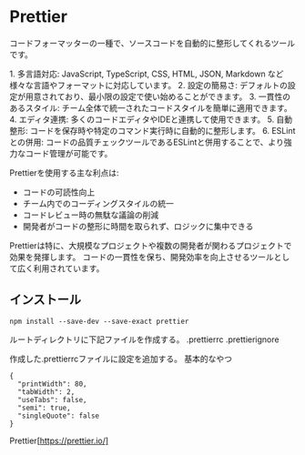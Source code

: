 # Prettier

コードフォーマッターの一種で、ソースコードを自動的に整形してくれるツールです。

1\. 多言語対応: JavaScript, TypeScript, CSS, HTML, JSON, Markdown など様々な言語やフォーマットに対応しています。
2\. 設定の簡易さ: デフォルトの設定が用意されており、最小限の設定で使い始めることができます。
3\. 一貫性のあるスタイル: チーム全体で統一されたコードスタイルを簡単に適用できます。
4\. エディタ連携: 多くのコードエディタやIDEと連携して使用できます。
5\. 自動整形: コードを保存時や特定のコマンド実行時に自動的に整形します。
6\. ESLintとの併用: コードの品質チェックツールであるESLintと併用することで、より強力なコード管理が可能です。

Prettierを使用する主な利点は:
+ コードの可読性向上
+ チーム内でのコーディングスタイルの統一
+ コードレビュー時の無駄な議論の削減
+ 開発者がコードの整形に時間を取られず、ロジックに集中できる

Prettierは特に、大規模なプロジェクトや複数の開発者が関わるプロジェクトで効果を発揮します。
コードの一貫性を保ち、開発効率を向上させるツールとして広く利用されています。


## インストール

```
npm install --save-dev --save-exact prettier
```

ルートディレクトリに下記ファイルを作成する。
.prettierrc
.prettierignore


作成した.prettierrcファイルに設定を追加する。
基本的なやつ
```
{
  "printWidth": 80,
  "tabWidth": 2,
  "useTabs": false,
  "semi": true,
  "singleQuote": false
}
```

Prettier[https://prettier.io/]